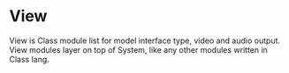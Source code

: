 # View

View is Class module list for model interface type, video and audio output.
View modules layer on top of System, like any other modules written in Class lang.